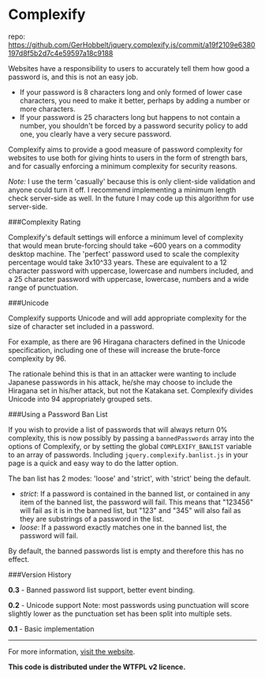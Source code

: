 Complexify
====================

repo: https://github.com/GerHobbelt/jquery.complexify.js/commit/a19f2109e6380197d8f5b2d7c4e59597a18c9188

Websites have a responsibility to users to accurately tell them how good a password is, and this is not an easy job.

 - If your password is 8 characters long and only formed of lower case characters, you need to make it better, perhaps by adding a number or more characters.
 - If your password is 25 characters long but happens to not contain a number, you shouldn't be forced by a password security policy to add one, you clearly have a very secure password.

Complexify aims to provide a good measure of password complexity for websites to use both for giving hints to users in the form of strength bars, and for casually enforcing a minimum complexity for security reasons.

_Note:_ I use the term 'casually' because this is only client-side validation and anyone could turn it off. I recommend implementing a minimum length check server-side as well. In the future I may code up this algorithm for use server-side.

###Complexity Rating

Complexify's default settings will enforce a minimum level of complexity that would mean brute-forcing should take ~600 years on a commodity desktop machine. The 'perfect' password used to scale the complexity percentage would take 3x10^33 years. These are equivalent to a 12 character password with uppercase, lowercase and numbers included, and a 25 character password with uppercase, lowercase, numbers and a wide range of punctuation.

###Unicode

Complexify supports Unicode and will add appropriate complexity for the size of character set included in a password.

For example, as there are 96 Hiragana characters defined in the Unicode specification, including one of these will increase the brute-force complexity  by 96.

The rationale behind this is that in an attacker were wanting to include Japanese passwords in his attack, he/she may choose to include the Hiragana set in his/her attack, but not the Katakana set. Complexify divides Unicode into 94 appropriately grouped sets.

###Using a Password Ban List

If you wish to provide a list of passwords that will always return 0% complexity, this is now possibly by passing a `bannedPasswords` array into the options of Complexify, or by setting the global `COMPLEXIFY_BANLIST` variable to an array of passwords. Including `jquery.complexify.banlist.js` in your page is a quick and easy way to do the latter option.

The ban list has 2 modes: 'loose' and 'strict', with 'strict' being the default.

 - *strict*: If a password is contained in the banned list, or contained in any item of the banned list, the password will fail. This means that "123456" will fail as it is in the banned list, but "123" and "345" will also fail as they are substrings of a password in the list.
 - *loose*: If a password exactly matches one in the banned list, the password will fail.

By default, the banned passwords list is empty and therefore this has no effect.

###Version History

**0.3** - Banned password list support, better event binding.

**0.2** - Unicode support
    Note: most passwords using punctuation will score slightly lower as the punctuation set has been split into multiple sets.

**0.1** - Basic implementation

- - -

For more information, [visit the website](http://danpalmer.me/jquery-complexify).

**This code is distributed under the WTFPL v2 licence.**
